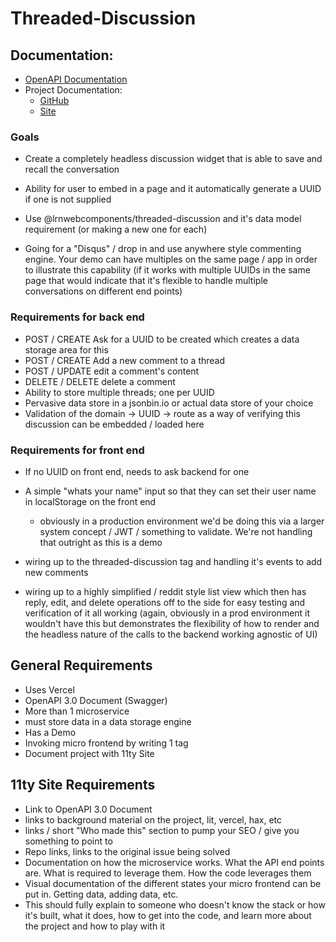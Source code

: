 # Threaded-Discussion

## Documentation:
- [OpenAPI Documentation](https://da-penguins.stoplight.io/docs/threaded-discussion/YXBpOjI4MTkzNA-threaded-discussion-api) 
- Project Documentation:
  - [GitHub](https://github.com/Da-Penguins/threaded-discussion-docs)
  - [Site](https://da-penguins.github.io/threaded-discussion-docs/)

### Goals

- Create a completely headless discussion widget that is able to save and recall the conversation
    
- Ability for user to embed in a page and it automatically generate a UUID if one is not supplied

- Use @lrnwebcomponents/threaded-discussion and it's data model requirement (or making a new one for each)

- Going for a "Disqus" / drop in and use anywhere style commenting engine. Your demo can have multiples on the same page / app in order to illustrate this capability (if it works with multiple UUIDs in the same page that would indicate that it's flexible to handle multiple conversations on different end points)

### Requirements for back end
- POST / CREATE Ask for a UUID to be created which creates a data storage area for this
- POST / CREATE Add a new comment to a thread
- POST / UPDATE edit a comment's content
- DELETE / DELETE delete a comment
- Ability to store multiple threads; one per UUID
- Pervasive data store in a jsonbin.io or actual data store of your choice
- Validation of the domain -> UUID -> route as a way of verifying this discussion can be embedded / loaded here

### Requirements for front end

- If no UUID on front end, needs to ask backend for one
- A simple "whats your name" input so that they can set their user name in localStorage on the front end
    - obviously in a production environment we'd be doing this via a larger system concept / JWT / something to validate. We're not handling that outright as this is a demo
- wiring up to the threaded-discussion tag and handling it's events to add new comments
    
- wiring up to a highly simplified / reddit style list view which then has reply, edit, and delete operations off to the side for easy testing and verification of it all working (again, obviously in a prod environment it wouldn't have this but demonstrates the flexibility of how to render and the headless nature of the calls to the backend working agnostic of UI)




## General Requirements
- Uses Vercel 
- OpenAPI 3.0 Document (Swagger)
- More than 1 microservice
- must store data in a data storage engine
- Has a Demo
- Invoking micro frontend by writing 1 tag
- Document project with 11ty Site

## 11ty Site Requirements
- Link to OpenAPI 3.0 Document
- links to background material on the project, lit, vercel, hax, etc
- links / short "Who made this" section to pump your SEO / give you something to point to
- Repo links, links to the original issue being solved
- Documentation on how the microservice works. What the API end points are. What is required to leverage them. How the code leverages them
- Visual documentation of the different states your micro frontend can be put in. Getting data, adding data, etc.
- This should fully explain to someone who doesn't know the stack or how it's built, what it does, how to get into the code, and learn more about the project and how to play with it 
